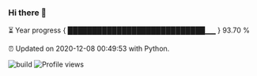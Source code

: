 ### Hi there 👋

⏳ Year progress  { ████████████████████████████▁▁ } 93.70 %

⏰ Updated on 2020-12-08 00:49:53 with Python.

![build](https://github.com/shenxianpeng/shenxianpeng/workflows/build/badge.svg) ![Profile views](https://gpvc.arturio.dev/shenxianpeng)